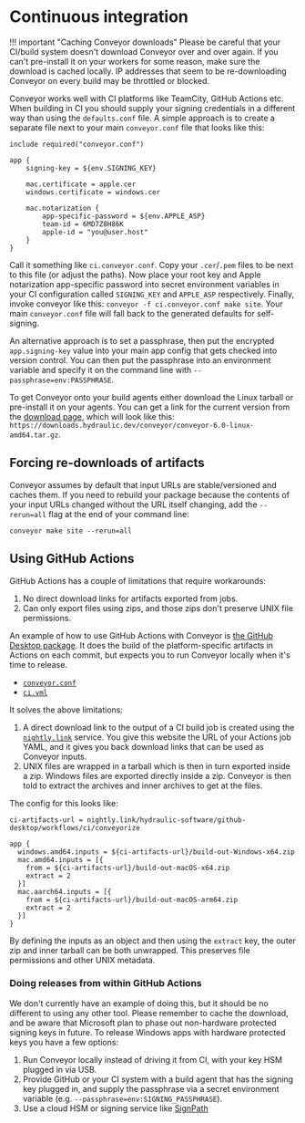 # Continuous integration

!!! important "Caching Conveyor downloads"
    Please be careful that your CI/build system doesn't download Conveyor over and over again. If you can't pre-install it on your workers for some reason, make sure the download is cached locally. IP addresses that seem to be re-downloading Conveyor on every build may be throttled or blocked.

Conveyor works well with CI platforms like TeamCity, GitHub Actions etc. When building in CI you should supply your signing credentials in a different way than using the `defaults.conf` file. A simple approach is to create a separate file next to your main `conveyor.conf` file that looks like this:

```
include required("conveyor.conf")

app {
    signing-key = ${env.SIGNING_KEY}

    mac.certificate = apple.cer
    windows.certificate = windows.cer
    
    mac.notarization {
        app-specific-password = ${env.APPLE_ASP}
        team-id = 6MD7Z8H86K
        apple-id = "you@user.host"
    }
}
```

Call it something like `ci.conveyor.conf`. Copy your `.cer`/`.pem` files to be next to this file (or adjust the paths). Now place your root key and Apple notarization app-specific password into secret environment variables in your CI configuration called `SIGNING_KEY` and `APPLE_ASP` respectively. Finally, invoke conveyor like this: `conveyor -f ci.conveyor.conf make site`. Your main `conveyor.conf` file will fall back to the generated defaults for self-signing.  

An alternative approach is to set a passphrase, then put the encrypted `app.signing-key` value into your main app config that gets checked into version control. You can then put the passphrase into an environment variable and specify it on the command line with `--passphrase=env:PASSPHRASE`.

To get Conveyor onto your build agents either download the Linux tarball or pre-install it on your agents. You can get a link for the current version from the [download page](https://downloads.hydraulic.dev/conveyor/download.html), which will look like this: `https://downloads.hydraulic.dev/conveyor/conveyor-6.0-linux-amd64.tar.gz`.

## Forcing re-downloads of artifacts

Conveyor assumes by default that input URLs are stable/versioned and caches them. If you need to rebuild your package because the contents of your input URLs changed without the URL itself changing, add the `--rerun=all` flag at the end of your command line:

```
conveyor make site --rerun=all
```

## Using GitHub Actions

GitHub Actions has a couple of limitations that require workarounds:

1. No direct download links for artifacts exported from jobs.
2. Can only export files using zips, and those zips don't preserve UNIX file permissions.

An example of how to use GitHub Actions with Conveyor is [the GitHub Desktop package](https://github.com/hydraulic-software/github-desktop/). It does the build of the platform-specific artifacts in Actions on each commit, but expects you to run Conveyor locally when it's time to release.

* [`conveyor.conf`](https://github.com/hydraulic-software/github-desktop/blob/conveyorize/conveyor.conf)
* [`ci.yml`](https://github.com/hydraulic-software/github-desktop/blob/conveyorize/.github/workflows/ci.yml)

It solves the above limitations:

1. A direct download link to the output of a CI build job is created using the [`nightly.link`](https://www.nightly.link) service. You give this website the URL of your Actions job YAML, and it gives you back download links that can be used as Conveyor inputs. 
2. UNIX files are wrapped in a tarball which is then in turn exported inside a zip. Windows files are exported directly inside a zip. Conveyor is then told to extract the archives and inner archives to get at the files.

The config for this looks like:

```
ci-artifacts-url = nightly.link/hydraulic-software/github-desktop/workflows/ci/conveyorize

app {
  windows.amd64.inputs = ${ci-artifacts-url}/build-out-Windows-x64.zip
  mac.amd64.inputs = [{
    from = ${ci-artifacts-url}/build-out-macOS-x64.zip
    extract = 2
  }]
  mac.aarch64.inputs = [{
    from = ${ci-artifacts-url}/build-out-macOS-arm64.zip
    extract = 2
  }]
}
```

By defining the inputs as an object and then using the `extract` key, the outer zip and inner tarball can be both unwrapped. This preserves file permissions and other UNIX metadata.

### Doing releases from within GitHub Actions

We don't currently have an example of doing this, but it should be no different to using any other tool. Please remember to cache the download, and be aware that Microsoft plan to phase out non-hardware protected signing keys in future. To release Windows apps with hardware protected keys you have a few options:

1. Run Conveyor locally instead of driving it from CI, with your key HSM plugged in via USB.
2. Provide GitHub or your CI system with a build agent that has the signing key plugged in, and supply the passphrase via a secret environment variable (e.g. `--passphrase=env:SIGNING_PASSPHRASE`).
3. Use a cloud HSM or signing service like [SignPath](https://about.signpath.io/)
